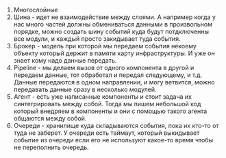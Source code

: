 1. Многослойные
2. Шина - идет не взаимодействие между слоями. А например когда у нас много частей должны обмениваться данными в произвольном порядке, можно создать шину событий куда будут потдключенны все модули, и каждый просто закидывает туда события.
3. Брокер - модель при которой мы передаем события некоему объекту который держит в памяти карту инфраструктуры. И уже он знает кому надо данные передать.
4. Pipeline - мы делаем вызов от одного компонента в другой и передаем данные, тот обработал и передал следующему, и т.д. Данные передаются в одном направлении, и могу ветвится, можно передавать данные сразу в несколько модулей.
5. Агент - есть уже написанные компоненты и стоит задача их синтегрировать между собой. Тогда мы пишем небольшой код который внедряем в компоненты и они с помощью такого агента общаются между собой.
6. Очереди - хранилище куда складываются события, пока их кто-то от туда не заберет. У очереди есть таймаут, который выкидывает событие из очереди если его не используют какое-то время чтобы не переполнить очередь.